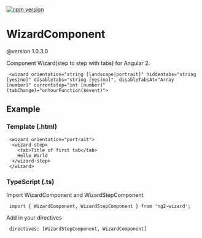  [![npm version](https://badge.fury.io/js/ng2-wizard.svg)](https://badge.fury.io/js/ng2-wizard)

# WizardComponent
@version 1.0.3.0

Component Wizard(step to step with tabs) for Angular 2.
```
 <wizard orientation="string [landscape|portrait]" hiddentabs="string [yes|no]" disabletabs="string [yes|no]", disableTabsAt="Array [number]" currentstep="int [number]" (tabChange)="onYourFunction($event)">
```

 ## Example
 ### Template (.html)
```
 <wizard orientation="portrait">
  <wizard-step>
    <tab>Title of first tab</tab>
    Hello World
  </wizard-step>
 </wizard>
```
### TypeScript (.ts)
Import WizardComponent and WizardStepComponent
```
 import { WizardComponent, WizardStepComponent } from 'ng2-wizard';
```

Add in your directives
```
 directives: [WizardStepComponent, WizardComponent]
```
